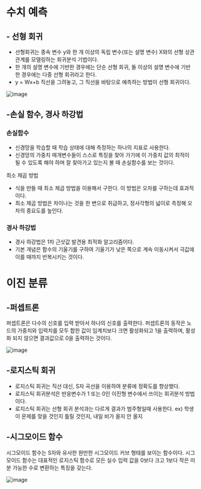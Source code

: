 # 수치 예측

## - 선형 회귀

- 선형회귀는 종속 변수 y와 한 개 이상의 독립 변수(또는 설명 변수) X와의 선형 상관 관계를 모델링하는 회귀분석 기법이다.
- 한 개의 설명 변수에 기반한 경우에는 단순 선형 회귀, 둘 이상의 설명 변수에 기반한 경우에는 다중 선형 회귀라고 한다.
- y = Wx+b 직선을 그려놓고, 그 직선을 바탕으로 예측하는 방법이 선형 회귀이다.

![image](https://user-images.githubusercontent.com/57161820/68100970-7fc8c580-ff0e-11e9-8af4-01ca188d1332.png)

## -손실 함수, 경사 하강법

### 손실함수

- 신경망을 학습할 때 학습 상태에 대해 측정하는 하나의 지표로 사용한다. 
- 신경망의 가중치 매개변수들이 스스로 특징을 찾아 가기에 이 가중치 값의 최적이 될 수 있도록 해야 하며 잘 찾아가고 있는지 볼 때 손실함수를 보는 것이다.

최소 제곱 방법

- 식을 만들 때 최소 제곱 방법을 이용해서 구한다. 이 방법은 오차를 구하는데 효과적이다.
- 최소 제곱 방법은 차이나는 것을 한 변으로 취급하고, 정사각형의 넓이로 측정해 오차의 중요도를 높인다.

### 경사 하강법

- 경사 하강법은 1차 근삿값 발견용 최적화 알고리즘이다. 
- 기본 개념은 함수의 기울기를 구하여 기울기가 낮은 쪽으로 계속 이동시켜서 극값에 이를 때까지 반복시키는 것이다.

# 이진 분류

## -퍼셉트론

퍼셉트론은 다수의 신호를 입력 받아서 하나의 신호를 출력한다. 퍼셉트론의 동작은 노드의 가중치와 입력치를 모두 합한 값이 임계치보다 크면 활성화되고 1을 출력하며, 활성화 되지 않으면 결과값으로 0을 출력하는 것이다.

![image](https://user-images.githubusercontent.com/57161820/68101022-d7ffc780-ff0e-11e9-889f-f921bd7f5073.png)

## -로지스틱 회귀
- 로지스틱 회귀는 직선 대신, S자 곡선을 이용하여 분류에 정확도를 향상했다.
- 로지스틱 회귀분석은 반응변수가 1 또는 0인 이진형 변수에서 쓰이는 회귀분석 방법이다.
- 로지스틱 회귀는 선형 회귀 분석과는 다르게 결과가 범주형일때 사용한다.
ex) 학생이 문제를 맞을 것인지 틀릴 것인지, 내일 비가 올지 안 올지

## -시그모이드 함수
시그모이드 함수는 S자와 유사한 완만한 시그모이드 커브 형태를 보이는 함수이다.
시그모이드 함수는 대표적인 로지스틱 함수로 모든 실수 입력 값을 0보다 크고 1보다 작은 미분 가능한 수로 변환하는 특징을 갖는다.

![image](https://user-images.githubusercontent.com/57161820/68101031-e5b54d00-ff0e-11e9-959a-0126e033842e.png)
